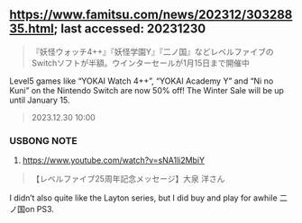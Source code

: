 ## https://www.famitsu.com/news/202312/30328835.html; last accessed: 20231230

> 『妖怪ウォッチ4++』『妖怪学園Y』『二ノ国』などレベルファイブのSwitchソフトが半額。ウインターセールが1月15日まで開催中

Level5 games like “YOKAI Watch 4++”, “YOKAI Academy Y” and “Ni no Kuni” on the Nintendo Switch are now 50% off! The Winter Sale will be up until January 15.

> 2023.12.30 10:00

### USBONG NOTE

1. https://www.youtube.com/watch?v=sNA1li2MbiY

> 【レベルファイブ25周年記念メッセージ】大泉 洋さん

I didn’t also quite like the Layton series, but I did buy and play for awhile 二ノ国on PS3. 
